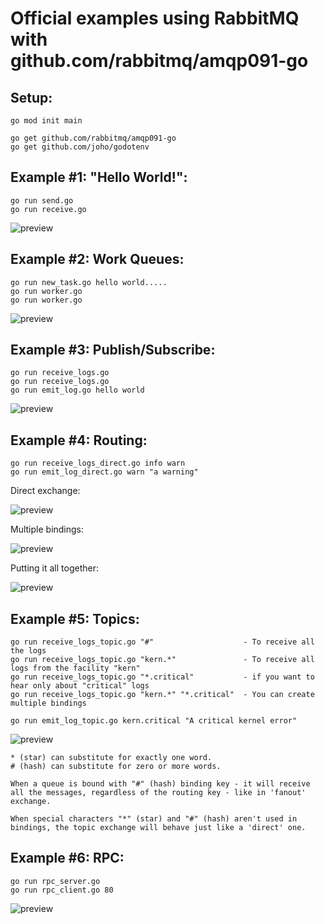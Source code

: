 # Official examples using RabbitMQ with github.com/rabbitmq/amqp091-go

## Setup:

```
go mod init main

go get github.com/rabbitmq/amqp091-go
go get github.com/joho/godotenv
```

## Example #1: "Hello World!":

```
go run send.go
go run receive.go
```

<image src="img/one.png" alt="preview">

## Example #2: Work Queues:

```
go run new_task.go hello world.....
go run worker.go
go run worker.go
```

<image src="img/two.png" alt="preview">

## Example #3: Publish/Subscribe:

```
go run receive_logs.go
go run receive_logs.go
go run emit_log.go hello world
```

<image src="img/exchanges.png" alt="preview">

## Example #4: Routing:

```
go run receive_logs_direct.go info warn
go run emit_log_direct.go warn "a warning"
```

Direct exchange:

<image src="img/direct-exchange.png" alt="preview">

Multiple bindings:

<image src="img/direct-exchange-multiple.png" alt="preview">

Putting it all together:

<image src="img/four.png" alt="preview">

## Example #5: Topics:

```
go run receive_logs_topic.go "#"                    - To receive all the logs
go run receive_logs_topic.go "kern.*"               - To receive all logs from the facility "kern"
go run receive_logs_topic.go "*.critical"           - if you want to hear only about "critical" logs
go run receive_logs_topic.go "kern.*" "*.critical"  - You can create multiple bindings

go run emit_log_topic.go kern.critical "A critical kernel error"
```

<image src="img/topic-exchange.png" alt="preview">

```
* (star) can substitute for exactly one word.
# (hash) can substitute for zero or more words.

When a queue is bound with "#" (hash) binding key - it will receive all the messages, regardless of the routing key - like in 'fanout' exchange.

When special characters "*" (star) and "#" (hash) aren't used in bindings, the topic exchange will behave just like a 'direct' one.
```

## Example #6: RPC:

```
go run rpc_server.go
go run rpc_client.go 80
```

<image src="img/rpc.png" alt="preview">
